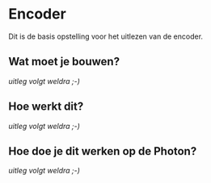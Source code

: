 # Encoder

Dit is de basis opstelling voor het uitlezen van de encoder.

## Wat moet je bouwen?

_uitleg volgt weldra ;-)_

## Hoe werkt dit?

_uitleg volgt weldra ;-)_

## Hoe doe je dit werken op de Photon?

_uitleg volgt weldra ;-)_

